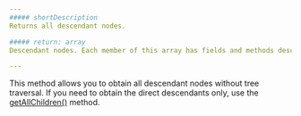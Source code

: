 ```yaml
---
##### shortDescription
Returns all descendant nodes.

##### return: array
Descendant nodes. Each member of this array has fields and methods described in the <a href="/Documentation/16_1/ApiReference/Data_Visualization_Widgets/dxTreeMap/Node">Node</a> section.

---
```

This method allows you to obtain all descendant nodes without tree traversal. If you need to obtain the direct descendants only, use the [getAllChildren()](/api-reference/20%20Data%20Visualization%20Widgets/20%20dxTreeMap/6%20Node/3%20Methods/getAllChildren().md '/Documentation/ApiReference/Data_Visualization_Widgets/dxTreeMap/Node/Methods/#getAllChildren') method.
